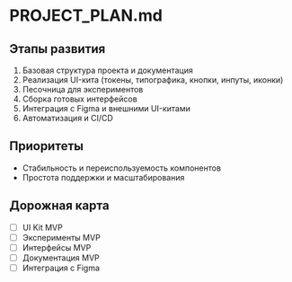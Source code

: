 # PROJECT_PLAN.md

## Этапы развития
1. Базовая структура проекта и документация
2. Реализация UI-кита (токены, типографика, кнопки, инпуты, иконки)
3. Песочница для экспериментов
4. Сборка готовых интерфейсов
5. Интеграция с Figma и внешними UI-китами
6. Автоматизация и CI/CD

## Приоритеты
- Стабильность и переиспользуемость компонентов
- Простота поддержки и масштабирования

## Дорожная карта
- [ ] UI Kit MVP
- [ ] Эксперименты MVP
- [ ] Интерфейсы MVP
- [ ] Документация MVP
- [ ] Интеграция с Figma 